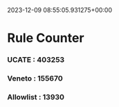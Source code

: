 2023-12-09 08:55:05.931275+00:00
# Rule Counter 
 ### UCATE : 403253

 ### Veneto : 155670

 ### Allowlist : 13930